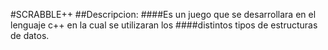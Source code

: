#SCRABBLE++
##Descripcion:
####Es un juego que se desarrollara en el lenguaje c++ en la cual se utilizaran los
####distintos tipos de estructuras de datos.
